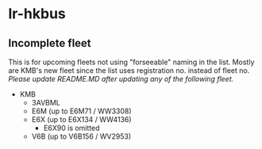 # lr-hkbus
## Incomplete fleet
This is for upcoming fleets not using "forseeable" naming in the list. Mostly are KMB's new fleet since the list uses registration no. instead of fleet no.
*Please update README.MD after updating any of the following fleet.*
* KMB
  * 3AVBML
  * E6M (up to E6M71 / WW3308)
  * E6X (up to E6X134 / WW4136)
    * E6X90 is omitted
  * V6B (up to V6B156 / WV2953)
